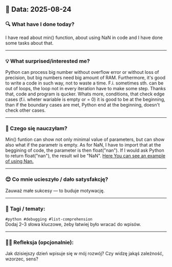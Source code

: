 ## 📅 Data: 2025-08-24

### 🔍 What have I done today?
I have read about min() function, about using NaN in code and I have done some tasks about that.

---

### 💡 What surprised/interested me?
Python can process big number without overflow error or without loss of precision, but big numbers need big amount of RAM. Furthermore, it's good to write a code in such way, not to waste a time. F.i. sometimes sth. can be out of loops, the loop not in every iteration have to make some step. Thanks that, code and program is qucker. Whats more, conditions, that check edge cases (f.i. wheter wariable is empty or = 0) it is good to be at the beginning, than if the boundary cases are met, Python end at the beginning, doesn't check other cases.

---

### 🧠 Czego się nauczyłam?
Min() funtion can show not only minimal value of parameters, but can show also what if the parametr is empty. As for NaN, I have to import that at the beggining of code, the parameter is then float("nan"). If I would ask Python to return float("nan"), the result wil be "NaN". [Here You can see an example of using Nan.](https://github.com/katarzynaroza/python-developer-journey/blob/main/mate-academy-tasks/2025/2025-08-24-NaN-if-no-water.md)

---

### 😊 Co mnie ucieszyło / dało satysfakcję?
Zauważ małe sukcesy — to buduje motywację.

---

### 🔖 Tagi / tematy:
`#python #debugging #list-comprehension`  
Dodaj 2–3 słowa kluczowe, żeby łatwiej było wracać do wpisów.

---

### 🧘‍♀️ Refleksja (opcjonalnie):
Jak dzisiejszy dzień wpisuje się w mój rozwój? Czy widzę jakąś zależność, wzorzec, sens?
